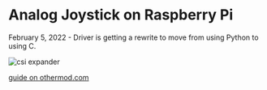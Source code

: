 # Analog Joystick on Raspberry Pi

February 5, 2022 - Driver is getting a rewrite to move from using Python to using C.

![csi expander](https://othermod.com/wp-content/uploads/ads1015front.jpg)

[guide on othermod.com](https://othermod.com/analog-joystick-on-retropie/)
